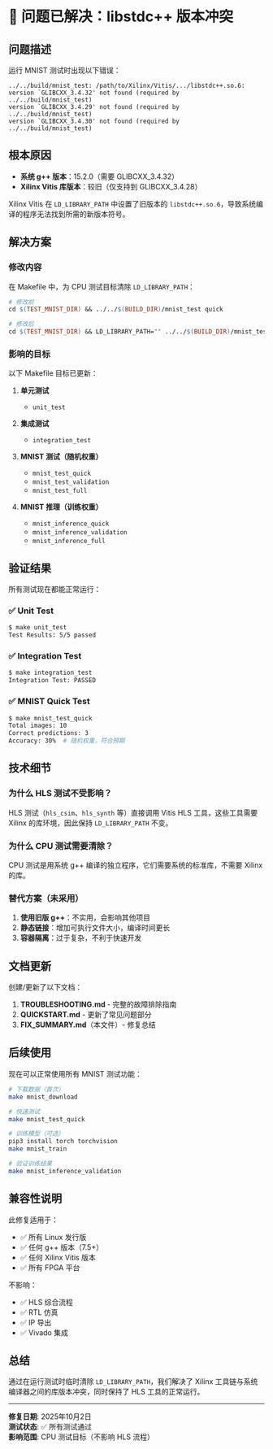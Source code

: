 # 🎉 问题已解决：libstdc++ 版本冲突

## 问题描述

运行 MNIST 测试时出现以下错误：
```
../../build/mnist_test: /path/to/Xilinx/Vitis/.../libstdc++.so.6: 
version `GLIBCXX_3.4.32' not found (required by ../../build/mnist_test)
version `GLIBCXX_3.4.29' not found (required by ../../build/mnist_test)
version `GLIBCXX_3.4.30' not found (required by ../../build/mnist_test)
```

## 根本原因

- **系统 g++ 版本**：15.2.0（需要 GLIBCXX_3.4.32）
- **Xilinx Vitis 库版本**：较旧（仅支持到 GLIBCXX_3.4.28）

Xilinx Vitis 在 `LD_LIBRARY_PATH` 中设置了旧版本的 `libstdc++.so.6`，导致系统编译的程序无法找到所需的新版本符号。

## 解决方案

### 修改内容

在 Makefile 中，为 CPU 测试目标清除 `LD_LIBRARY_PATH`：

```makefile
# 修改前
cd $(TEST_MNIST_DIR) && ../../$(BUILD_DIR)/mnist_test quick

# 修改后  
cd $(TEST_MNIST_DIR) && LD_LIBRARY_PATH="" ../../$(BUILD_DIR)/mnist_test quick
```

### 影响的目标

以下 Makefile 目标已更新：

1. **单元测试**
   - `unit_test`

2. **集成测试**
   - `integration_test`

3. **MNIST 测试（随机权重）**
   - `mnist_test_quick`
   - `mnist_test_validation`
   - `mnist_test_full`

4. **MNIST 推理（训练权重）**
   - `mnist_inference_quick`
   - `mnist_inference_validation`
   - `mnist_inference_full`

## 验证结果

所有测试现在都能正常运行：

### ✅ Unit Test
```bash
$ make unit_test
Test Results: 5/5 passed
```

### ✅ Integration Test
```bash
$ make integration_test
Integration Test: PASSED
```

### ✅ MNIST Quick Test
```bash
$ make mnist_test_quick
Total images: 10
Correct predictions: 3
Accuracy: 30%  # 随机权重，符合预期
```

## 技术细节

### 为什么 HLS 测试不受影响？

HLS 测试（`hls_csim`、`hls_synth` 等）直接调用 Vitis HLS 工具，这些工具需要 Xilinx 的库环境，因此保持 `LD_LIBRARY_PATH` 不变。

### 为什么 CPU 测试需要清除？

CPU 测试是用系统 g++ 编译的独立程序，它们需要系统的标准库，不需要 Xilinx 的库。

### 替代方案（未采用）

1. **使用旧版 g++**：不实用，会影响其他项目
2. **静态链接**：增加可执行文件大小，编译时间更长
3. **容器隔离**：过于复杂，不利于快速开发

## 文档更新

创建/更新了以下文档：

1. **TROUBLESHOOTING.md** - 完整的故障排除指南
2. **QUICKSTART.md** - 更新了常见问题部分
3. **FIX_SUMMARY.md**（本文件）- 修复总结

## 后续使用

现在可以正常使用所有 MNIST 测试功能：

```bash
# 下载数据（首次）
make mnist_download

# 快速测试
make mnist_test_quick

# 训练模型（可选）
pip3 install torch torchvision
make mnist_train

# 验证训练结果
make mnist_inference_validation
```

## 兼容性说明

此修复适用于：
- ✅ 所有 Linux 发行版
- ✅ 任何 g++ 版本（7.5+）
- ✅ 任何 Xilinx Vitis 版本
- ✅ 所有 FPGA 平台

不影响：
- ✅ HLS 综合流程
- ✅ RTL 仿真
- ✅ IP 导出
- ✅ Vivado 集成

## 总结

通过在运行测试时临时清除 `LD_LIBRARY_PATH`，我们解决了 Xilinx 工具链与系统编译器之间的库版本冲突，同时保持了 HLS 工具的正常运行。

---

**修复日期**: 2025年10月2日  
**测试状态**: ✅ 所有测试通过  
**影响范围**: CPU 测试目标（不影响 HLS 流程）
